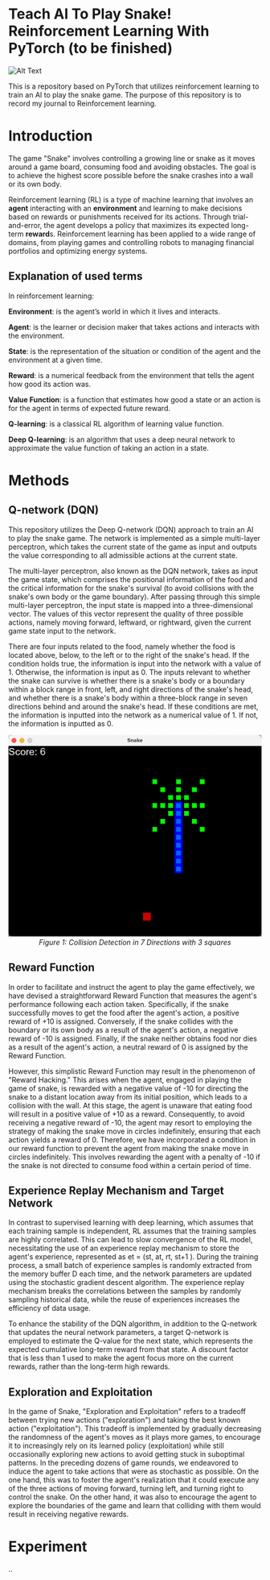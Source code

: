 # Teach AI To Play Snake! Reinforcement Learning With PyTorch (to be finished)




![Alt Text](https://media.giphy.com/media/v1.Y2lkPTc5MGI3NjExYTY1NWExYzFmNjg1OGQ1ZTAxMmEyZTI2N2YxZjgzZGJlMDc1NzQ1MSZjdD1n/TofIFMgQ8bgLKZQ9xl/giphy.gif)



This is a repository based on PyTorch that utilizes reinforcement learning to train an AI to play the snake game. The purpose of this repository is to record my journal to Reinforcement learning.

# Introduction

The game "Snake" involves controlling a growing line or snake as it moves around a game board, consuming food and avoiding obstacles. The goal is to achieve the highest score possible before the snake crashes into a wall or its own body.

Reinforcement learning (RL) is a type of machine learning that involves an **agent** interacting with an **environment** and learning to make decisions based on rewards or punishments received for its actions. Through trial-and-error, the agent develops a policy that maximizes its expected long-term **reward**s. Reinforcement learning has been applied to a wide range of domains, from playing games and controlling robots to managing financial portfolios and optimizing energy systems. 

## Explanation of used terms
In reinforcement learning:

**Environment**: is the agent’s world in which it lives and interacts.

**Agent**: is the learner or decision maker that takes actions and interacts with the environment.

**State**: is the representation of the situation or condition of the agent and the environment at a given time.

**Reward**: is a numerical feedback from the environment that tells the agent how good its action was.

**Value Function**: is a function that estimates how good a state or an action is for the agent in terms of expected future reward.

**Q-learning**: is a classical RL algorithm of learning value function.

**Deep Q-learning**: is an algorithm that uses a deep neural network to approximate the value function of taking an action in a state.

# Methods

## Q-network (DQN)

This repository utilizes the Deep Q-network (DQN) approach to train an AI to play the snake game. The network is implemented as a simple multi-layer perceptron, which takes the current state of the game as input and outputs the value corresponding to all admissible actions at the current state.

The multi-layer perceptron, also known as the DQN network, takes as input the game state, which comprises the positional information of the food and the critical information for the snake's survival (to avoid collisions with the snake's own body or the game boundary). After passing through this simple multi-layer perceptron, the input state is mapped into a three-dimensional vector. The values of this vector represent the quality of three possible actions, namely moving forward, leftward, or rightward, given the current game state input to the network. 

There are four inputs related to the food, namely whether the food is located above, below, to the left or to the right of the snake's head. If the condition holds true, the information is input into the network with a value of 1. Otherwise, the information is input as 0. The inputs relevant to whether the snake can survive is whether there is a snake's body or a boundary within a block range in front, left, and right directions of the snake's head, and whether there is a snake's body within a three-block range in seven directions behind and around the snake's head. If these conditions are met, the information is inputted into the network as a numerical value of 1. If not, the information is inputted as 0.


<p align="center">
  <img src=img/7_directions_collision_detection.png>
  <br> 
  <em>Figure 1: Collision Detection in 7 Directions with 3 squares</em>
</p>


## Reward Function

In order to facilitate and instruct the agent to play the game effectively, we have devised a straightforward Reward Function that measures the agent's performance following each action taken. Specifically, if the snake successfully moves to get the food after the agent's action, a positive reward of +10 is assigned. Conversely, if the snake collides with the boundary or its own body as a result of the agent's action, a negative reward of -10 is assigned. Finally, if the snake neither obtains food nor dies as a result of the agent's action, a neutral reward of 0 is assigned by the Reward Function.

However, this simplistic Reward Function may result in the phenomenon of "Reward Hacking." This arises when the agent, engaged in playing the game of snake, is rewarded with a negative value of -10 for directing the snake to a distant location away from its initial position, which leads to a collision with the wall. At this stage, the agent is unaware that eating food will result in a positive value of +10 as a reward. Consequently, to avoid receiving a negative reward of -10, the agent may resort to employing the strategy of making the snake move in circles indefinitely, ensuring that each action yields a reward of 0. Therefore, we have incorporated a condition in our reward function to prevent the agent from making the snake move in circles indefinitely. This involves rewarding the agent with a penalty of -10 if the snake is not directed to consume food within a certain period of time.


## Experience Replay Mechanism and Target Network

In contrast to supervised learning with deep learning, which assumes that each training sample is independent, RL assumes that the training samples are highly correlated. This can lead to slow convergence of the RL model, necessitating the use of an experience replay mechanism to store the agent's experience, represented as et = (st, at, rt, st+1 ). During the training process, a small batch of experience samples is randomly extracted from the memory buffer D each time, and the network parameters are updated using the stochastic gradient descent algorithm. The experience replay mechanism breaks the correlations between the samples by randomly sampling historical data, while the reuse of experiences increases the efficiency of data usage.

To enhance the stability of the DQN algorithm, in addition to the Q-network that updates the neural network parameters, a target Q-network is employed to estimate the Q-value for the next state, which represents the expected cumulative long-term reward from that state. A discount factor that is less than 1  used to make the agent focus more on the current rewards, rather than the long-term high rewards.

## Exploration and Exploitation


In the game of Snake, "Exploration and Exploitation" refers to a tradeoff between trying new actions ("exploration") and taking the best known action ("exploitation"). This tradeoff is implemented by gradually decreasing the randomness of the agent's moves as it plays more games, to encourage it to increasingly rely on its learned policy (exploitation) while still occasionally exploring new actions to avoid getting stuck in suboptimal patterns. In the preceding dozens of game rounds, we endeavored to induce the agent to take actions that were as stochastic as possible. On the one hand, this was to foster the agent's realization that it could execute any of the three actions of moving forward, turning left, and turning right to control the snake. On the other hand, it was also to encourage the agent to explore the boundaries of the game and learn that colliding with them would result in receiving negative rewards.


# Experiment

..

